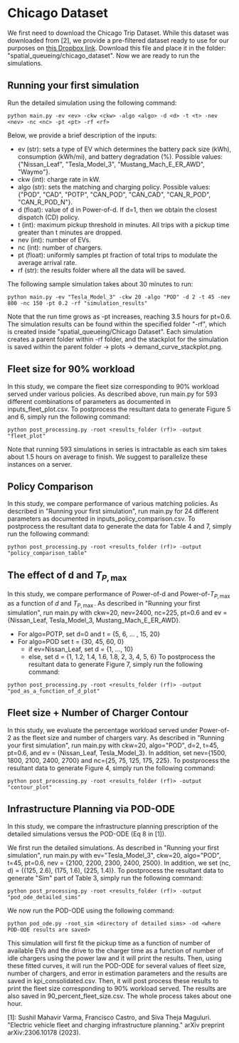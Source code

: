 # Chicago Dataset
We first need to download the Chicago Trip Dataset. While this dataset was downloaded from [2], we provide a pre-filtered dataset ready to use for our purposes on [this Dropbox link](https://www.dropbox.com/scl/fo/137ug19aq72zxsqr3zh54/ABKw2E8-hdDSjoqj7iU0cSM?rlkey=lxbtdw5a0uko44zd92m04y31z&st=jjbzieyc&dl=0). Download this file and place it in the folder: "spatial_queueing/chicago_dataset". Now we are ready to run the simulations.

## Running your first simulation
Run the detailed simulation using the following command:
```
python main.py -ev <ev> -ckw <ckw> -algo <algo> -d <d> -t <t> -nev <nev> -nc <nc> -pt <pt> -rf <rf>
```
Below, we provide a brief description of the inputs:
- ev (str): sets a type of EV which determines the battery pack size (kWh), consumption (kWh/mi), and battery degradation (%). Possible values: {"Nissan_Leaf", "Tesla_Model_3", "Mustang_Mach_E_ER_AWD", "Waymo"}.
- ckw (int): charge rate in kW.
- algo (str): sets the matching and charging policy. Possible values: {"POD",  "CAD", "POTP", "CAN_POD",  "CAN_CAD", "CAN_R_POD", "CAN_R_POD_N"}.
- d (float): value of d in Power-of-d. If d=1, then we obtain the closest dispatch (CD) policy.
- t (int): maximum pickup threshold in minutes. All trips with a pickup time greater than t minutes are dropped. 
- nev (int): number of EVs.
- nc (int): number of chargers.
- pt (float): uniformly samples pt fraction of total trips to modulate the average arrival rate.
- rf (str): the results folder where all the data will be saved.

The following sample simulation takes about 30 minutes to run:
```
python main.py -ev "Tesla_Model_3" -ckw 20 -algo "POD" -d 2 -t 45 -nev 800 -nc 150 -pt 0.2 -rf "simulation_results"
```
Note that the run time grows as -pt increases, reaching 3.5 hours for pt=0.6. The simulation results can be found within the specified folder "-rf", which is created inside "spatial_queueing/Chicago Dataset". Each simulation creates a parent folder within -rf folder, and the stackplot for the simulation is saved within the parent folder -> plots -> demand_curve_stackplot.png.

## Fleet size for 90% workload
In this study, we compare the fleet size corresponding to 90% workload served under various policies. As described above, run main.py for 593 different combinations of parameters as documented in inputs_fleet_plot.csv. To postprocess the resultant data to generate Figure 5 and 6, simply run the following command:
```
python post_processing.py -root <results_folder (rf)> -output "fleet_plot"
```

Note that running 593 simulations in series is intractable as each sim takes about 1.5 hours on average to finish. We suggest to parallelize these instances on a server.


## Policy Comparison
In this study, we compare performance of various matching policies. As described in "Running your first simulation", run main.py for 24 different parameters as documented in inputs_policy_comparison.csv. To postprocess the resultant data to generate the data for Table 4 and 7, simply run the following command:
```
python post_processing.py -root <results_folder (rf)> -output "policy_comparison_table"
```

## The effect of d and $T_{P, \max}$
In this study, we compare performance of Power-of-d and Power-of-$T_{P, \max}$ as a function of $d$ and $T_{P, \max}$. As described in "Running your first simulation", run main.py with ckw=20, nev=2400, nc=225, pt=0.6
and ev = {Nissan_Leaf, Tesla_Model_3, Mustang_Mach_E_ER_AWD}.
- For algo=POTP, set d=0 and t = {5, 6, ... , 15, 20}
- For algo=POD set t = {30, 45, 60, 0}
    - if ev=Nissan_Leaf, set d = {1, ..., 10}
    - else, set d = {1, 1.2, 1.4, 1.6, 1.8, 2, 3, 4, 5, 6}
To postprocess the resultant data to generate Figure 7, simply run the following command:
```
python post_processing.py -root <results_folder (rf)> -output "pod_as_a_function_of_d_plot"
```

## Fleet size + Number of Charger Contour
In this study, we evaluate the percentage workload served under Power-of-2 as the fleet size and number of chargers vary. As described in "Running your first simulation", run main.py with ckw=20, algo="POD", d=2, t=45, pt=0.6, and ev = {Nissan_Leaf, Tesla_Model_3}. In addition, set nev={1500, 1800, 2100, 2400, 2700} and nc={25, 75, 125, 175, 225}. To postprocess the resultant data to generate Figure 4, simply run the following command:
```
python post_processing.py -root <results_folder (rf)> -output "contour_plot"
```

## Infrastructure Planning via POD-ODE
In this study, we compare the infrastructure planning prescription of the detailed simulations versus the POD-ODE (Eq 8 in [1]). 

We first run the detailed simulations. As described in "Running your first simulation", run main.py with ev="Tesla_Model_3", ckw=20, algo="POD", t=45, pt=0.6, nev = {2100, 2200, 2300, 2400, 2500}. In addition, we set (nc, d) = {(125, 2.6), (175, 1.6), (225, 1.4)}. To postprocess the resultant data to generate "Sim" part of Table 3, simply run the following command:
```
python post_processing.py -root <results_folder (rf)> -output "pod_ode_detailed_sims"
```

We now run the POD-ODE using the following command:
```
python pod_ode.py -root_sim <directory of detailed sims> -od <where POD-ODE results are saved>
```
This simulation will first fit the pickup time as a function of number of available EVs and the drive to the charger time as a function of number of idle chargers using the power law and it will print the results. Then, using these fitted curves, it will run the POD-ODE for several values of fleet size, number of chargers, and error in estimation parameters and the results are saved in kpi_consolidated.csv. Then, it will post process these results to print the fleet size corresponding to 90% workload served. The results are also saved in 90_percent_fleet_size.csv. The whole process takes about one hour.

[1]: Sushil Mahavir Varma, Francisco Castro, and Siva Theja Maguluri. "Electric vehicle fleet and charging infrastructure planning." arXiv preprint arXiv:2306.10178 (2023).
